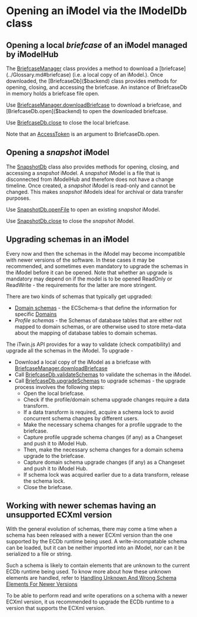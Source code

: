 # Opening an iModel via the IModelDb class

## Opening a local *briefcase* of an iModel managed by iModelHub

The [BriefcaseManager]($backend) class provides a method to download a [briefcase](../Glossary.md#briefcase) (i.e. a local copy of an iModel.).
Once downloaded, the [BriefcaseDb]($backend) class provides methods for opening, closing, and accessing the briefcase. An instance of BriefcaseDb in memory holds a briefcase file open.

Use [BriefcaseManager.downloadBriefcase]($backend) to download a briefcase, and [BriefcaseDb.open]($backend) to open the downloaded briefcase.

Use [BriefcaseDb.close]($backend) to close the local briefcase.

Note that an [AccessToken](../common/AccessToken.md) is an argument to BriefcaseDb.open.

## Opening a *snapshot* iModel

The [SnapshotDb]($backend) class also provides methods for opening, closing, and accessing a *snapshot* iModel.
A *snapshot* iModel is a file that is disconnected from iModelHub and therefore does not have a change timeline.
Once created, a *snapshot* iModel is read-only and cannot be changed.
This makes *snapshot* iModels ideal for archival or data transfer purposes.

Use [SnapshotDb.openFile]($backend) to open an existing *snapshot* iModel.

Use [SnapshotDb.close]($backend) to close the *snapshot* iModel.

## Upgrading schemas in an iModel

Every now and then the schemas in the iModel may become incompatible with newer versions of the software. In these cases it may be recommended, and sometimes even mandatory to upgrade the schemas in the iModel before it can be opened. Note that whether an upgrade is mandatory may depend on if the model is to be opened ReadOnly or ReadWrite - the requirements for the latter are more stringent.

There are two kinds of schemas that typically get upgraded:

- [Domain schemas](../../bis/guide/fundamentals/schemas-domains) - the ECSchema-s that define the information for specific [Domains](../../bis/guide/references/glossary.md#domain)
- *Profile schemas* - the Schemas of database tables that are either not mapped to domain schemas, or are otherwise used to store meta-data about the mapping of database tables to domain schemas.

The iTwin.js API provides for a way to validate (check compatibility) and upgrade all the schemas in the iModel. To upgrade -

- Download a local copy of the iModel as a briefcase with [BriefcaseManager.downloadBriefcase]($backend)
- Call [BriefcaseDb.validateSchemas]($backend) to validate the schemas in the iModel.
- Call [BriefcaseDb.upgradeSchemas]($backend) to upgrade schemas - the upgrade process involves the following steps:
  - Open the local briefcase.
  - Check if the profile/domain schema upgrade changes require a data transform.
  - If a data transform is required, acquire a schema lock to avoid concurrent schema changes by different users.
  - Make the necessary schema changes for a profile upgrade to the briefcase.
  - Capture profile upgrade schema changes (if any) as a Changeset and push it to iModel Hub.
  - Then, make the necessary schema changes for a domain schema upgrade to the briefcase.
  - Capture domain schema upgrade changes (if any) as a Changeset and push it to iModel Hub.
  - If schema lock was acquired earlier due to a data transform, release the schema lock.
  - Close the briefcase.

## Working with newer schemas having an unsupported ECXml version

With the general evolution of schemas, there may come a time when a schema has been released with a newer ECXml version than the one supported by the ECDb runtime being used.
A write-incompatable schema can be loaded, but it can be neither imported into an iModel, nor can it be serialized to a file or string.

Such a schema is likely to contain elements that are unknown to the current ECDb runtime being used.
To know more about how these unknown elements are handled, refer to [Handling Unknown And Wrong Schema Elements For Newer Versions](./HandlingUnknownAndWrongSchemaElementsForNewerVersions.md)

To be able to perform read and write operations on a schema with a newer ECXml version, it us recommended to upgrade the ECDb runtime to a version that supports the ECXml version.
